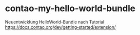 # contao-my-hello-world-bundle
 Neuentwicklung HelloWorld-Bundle nach Tutorial https://docs.contao.org/dev/getting-started/extension/
